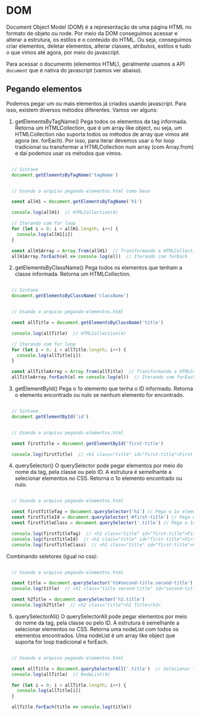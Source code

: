 # DOM

Document Object Model (DOM) é a representação de uma página HTML no formato de objeto ou node. Por meio da DOM conseguimos acessar e alterar a estrutura, os estilos e o conteúdo do HTML. Ou seja, conseguimos criar elementos, deletar elementos, alterar classes, atributos, estilos e tudo o que vimos até agora, por meio do javascript.

Para acessar o documento (elementos HTML), geralmente usamos a API `document` que é nativa do javascript (vamos ver abaixo).


## Pegando elementos
Podemos pegar um ou mais elementos já criados usando javascript. Para isso, existem diversos métodos diferentes. Vamos ver alguns:

1) getElementsByTagName()
Pega todos os elementos da tag informada. Retorna um HTMLCollection, que é um array like object, ou seja, um HTMLCollection não suporta todos os métodos de array que vimos até agora (ex. forEach). Por isso, para iterar devemos usar o for loop tradicional ou transformar a HTMLCollection num array (com Array.from) e daí podemos usar os métodos que vimos. 

```js

  // Sintaxe
  document.getElementsByTagName('tagName')

```

```js

  // Usando o arquivo pegando-elementos.html como base

  const allH1 = document.getElementsByTagName('h1')

  console.log(allH1)  // HTMLCollection(4)

  // Iterando com for loop
  for (let i = 0; i < allH1.length; i++) {
    console.log(allH1[i])
  }

  const allH1Array = Array.from(allH1)  // Transformando a HTMLCollection num array
  allH1Array.forEach(el => console.log(el))  // Iterando com forEach

```

2) getElementsByClassName()
Pega todos os elementos que tenham a classe informada. Retorna um HTMLCollection.

```js

  // Sintaxe
  document.getElementsByClassName('className')

```

```js

  // Usando o arquivo pegando-elementos.html

  const allTitle = document.getElementsByClassName('title')

  console.log(allTitle)  // HTMLCollection(4)

  // Iterando com for loop
  for (let i = 0; i < allTitle.length; i++) {
    console.log(allTitle[i])
  }

  const allTitleArray = Array.from(allTitle)  // Transformando a HTMLCollection num array
  allTitleArray.forEach(el => console.log(el))  // Iterando com forEach

```

3) getElementById()
Pega o 1o elemento que tenha o ID informado. Retorna o elemento encontrado ou nulo se nenhum elemento for encontrado.

```js

  // Sintaxe
  document.getElementById('id')

```

```js

  // Usando o arquivo pegando-elementos.html

  const firstTitle = document.getElementById('first-title')

  console.log(firstTitle)  // <h1 class="title" id="first-title">First Title</h1>

```

4) querySelector()
O querySelector pode pegar elementos por meio do nome da tag, pela classe ou pelo ID. A estrutura é semelhante a selecionar elementos no CSS.
Retorna o 1o elemento encontrado ou nulo.

```js

  // Usando o arquivo pegando-elementos.html

  const firstTitleTag = document.querySelector('h1') // Pega o 1o elemento h1
  const firstTitleId = document.querySelector('#first-title') // Pega o 1o elemento com id='first-title'
  const firstTitleClass = document.querySelector('.title') // Pega o 1o elemento com classe='title'

  console.log(firstTitleTag)  // <h1 class="title" id="first-title">First Title</h1>
  console.log(firstTitleId)  // <h1 class="title" id="first-title">First Title</h1>
  console.log(firstTitleClass)  // <h1 class="title" id="first-title">First Title</h1>

```

Combinando seletores (igual no css):

```js

  // Usando o arquivo pegando-elementos.html

  const title = document.querySelector('h1#second-title.second-title')
  console.log(title)  // <h1 class="title second-title" id="second-title">Second Title</h1>

  const h2Title = document.querySelector('h2.title')
  console.log(h2Title)  // <h2 class="title">h2 Title</h2>

```

5) querySelectorAll()
O querySelectorAll pode pegar elementos por meio do nome da tag, pela classe ou pelo ID. A estrutura é semelhante a selecionar elementos no CSS.
Retorna uma nodeList com todos os elementos encontrados. Uma nodeList é um array like object que suporta for loop tradicional e forEach.

```js

  // Usando o arquivo pegando-elementos.html

  const allTitle = document.querySelectorAll('.title')  // Selecionar todos os elementos que têm classe 'title'
  console.log(allTitle)  // NodeList(4)

  for (let i = 0; i < allTitle.length; i++) {
    console.log(allTitle[i])
  }

  allTitle.forEach(title => console.log(title))

```